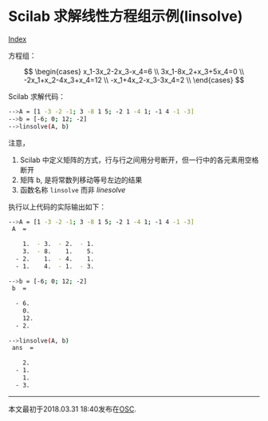 <script>
MathJax = {
  tex: {
    inlineMath: [['$', '$'], ['\\(', '\\)']]
  }
};
</script>
<script id="MathJax-script" async
  src="https://cdn.jsdelivr.net/npm/mathjax@3/es5/tex-chtml.js">
</script>

# Scilab 求解线性方程组示例(linsolve)

[Index](index.md)

方程组：

$$
\begin{cases}
x_1-3x_2-2x_3-x_4=6 \\
3x_1-8x_2+x_3+5x_4=0 \\
-2x_1+x_2-4x_3+x_4=12 \\
-x_1+4x_2-x_3-3x_4=2 \\
\end{cases}
$$
  
Scilab 求解代码：

```bash
-->A = [1 -3 -2 -1; 3 -8 1 5; -2 1 -4 1; -1 4 -1 -3]
-->b = [-6; 0; 12; -2]
-->linsolve(A, b)
```

  
注意，

1.  Scilab 中定义矩阵的方式，行与行之间用分号断开，但一行中的各元素用空格断开
2.  矩阵 b, 是将常数列移动等号左边的结果
3.  函数名称 `linsolve` 而非 _linesolve_

执行以上代码的实际输出如下：

```bash
-->A = [1 -3 -2 -1; 3 -8 1 5; -2 1 -4 1; -1 4 -1 -3]
 A  =
 
    1.  - 3.  - 2.  - 1. 
    3.  - 8.    1.    5. 
  - 2.    1.  - 4.    1. 
  - 1.    4.  - 1.  - 3. 
 
-->b = [-6; 0; 12; -2]
 b  =
 
  - 6.  
    0.  
    12. 
  - 2.  
 
-->linsolve(A, b)
 ans  =
 
    2. 
  - 1. 
    1. 
  - 3.  
```

---

本文最初于2018.03.31 18:40发布在[OSC](https://my.oschina.net/iridium/blog/1822940).